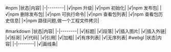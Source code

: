 #npm
|状态|内容|
|-|--------|
|√|npm 升级|
|√|npm 初始化|
|√|npm 发布包|
|√|npm 删除发布包|
|√|npm 可执行命令|
|√|npm 查看包列表|
|√|npm 查看包历史信息|
|×|npm 路径问题,做一个工程文件拷贝|

#markdown
|状态|内容|
|-|--------|
|√|标题|
|√|段落|
|√|插入图片|
|√|插入外链|
|√|标哥|
|√|代码| 
|√|引用|
|√|加粗|
|√|有序列表|
|√|无序列表|
#webgl
|状态|内容|
|-|--------|
|√|画线条|